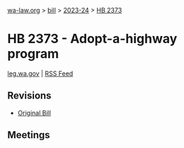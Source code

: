 [wa-law.org](/) > [bill](/bill/) > [2023-24](/bill/2023-24/) > [HB 2373](/bill/2023-24/hb/2373/)

# HB 2373 - Adopt-a-highway program
[leg.wa.gov](https://app.leg.wa.gov/billsummary?BillNumber=2373&Year=2023&Initiative=false) | [RSS Feed](./rss.xml)

## Revisions
* [Original Bill](1/)

## Meetings